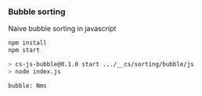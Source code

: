 
### Bubble sorting

Naive bubble sorting in javascript

```bash
npm install
npm start

> cs-js-bubble@0.1.0 start .../__cs/sorting/bubble/js
> node index.js

bubble: Nms
```
